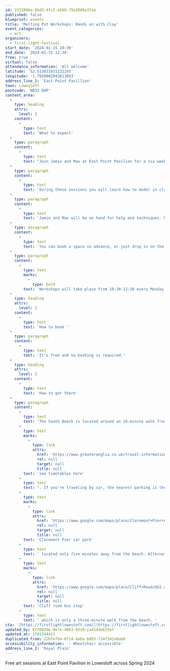 ```yaml
---
id: 2332806a-9bd3-4fc2-a560-79a3886a37aa
published: false
blueprint: events
title: 'Melting Pot Workshops: Hands on with Clay'
event_categories:
  - art
organisers:
  - first-light-festival
start_date: '2024-01-15 10:30'
end_date: '2024-01-15 12:30'
free: true
virtual: false
attendance_information: 'All welcome'
latitude: '52.513031031232245'
longitude: '1.7656002943613083'
address_line_1: 'East Point Pavillion'
town: Lowestoft
postcode: 'NR33 0AP'
content_area:
  -
    type: heading
    attrs:
      level: 3
    content:
      -
        type: text
        text: 'What to expect'
  -
    type: paragraph
    content:
      -
        type: text
        text: "Join Jamie and Max at East Point Pavilion for a six week of workshop playing with clay!\_"
  -
    type: paragraph
    content:
      -
        type: text
        text: 'During these sessions you will learn how to model in clay, make a mould from your model, cast your model into plaster and paint them.'
  -
    type: paragraph
    content:
      -
        type: text
        text: 'Jamie and Max will be on hand for help and techniques. Materials provided and totally free!'
  -
    type: paragraph
    content:
      -
        type: text
        text: 'You can book a space in advance, or just drop in on the day.'
  -
    type: paragraph
    content:
      -
        type: text
        marks:
          -
            type: bold
        text: 'Workshops will take place from 10:30-12:30 every Monday from 15 Jan - 19 Feb. You can stay for the whole session, or drop in when you can.'
  -
    type: heading
    attrs:
      level: 3
    content:
      -
        type: text
        text: 'How to book '
  -
    type: paragraph
    content:
      -
        type: text
        text: 'It’s free and no booking is required.'
  -
    type: heading
    attrs:
      level: 3
    content:
      -
        type: text
        text: 'How to get there'
  -
    type: paragraph
    content:
      -
        type: text
        text: 'The South Beach is located around an 18-minute walk from the Lowestoft train station, '
      -
        type: text
        marks:
          -
            type: link
            attrs:
              href: 'https://www.greateranglia.co.uk/travel-information/station-information/lwt'
              rel: null
              target: null
              title: null
        text: 'see timetables here'
      -
        type: text
        text: ". If you're traveling by car, the nearest parking is the "
      -
        type: text
        marks:
          -
            type: link
            attrs:
              href: 'https://www.google.com/maps/place/Claremont+Pier+Car+Park/@52.4648551,1.7425626,17.31z/data=!4m23!1m16!4m15!1m6!1m2!1s0x47da1a5ad8e25663:0x8ffec959a50416c7!2sClaremont+Pier+Car+Park,+24+Claremont+Rd,+Lowestoft+NR33+0BS!2m2!1d1.7447877!2d52.4658653!1m6!1m2!1s0x47da1b9bca16264d:0xe1888db32a66427d!2sSouth+Beach+Lowestoft,+South+Beach,+Lowestoft+NR33+0QG!2m2!1d1.7441859!2d52.4632979!3e2!3m5!1s0x47da1a5ad8e25663:0x8ffec959a50416c7!8m2!3d52.4658653!4d1.7447877!16s%2Fg%2F12qgjfms5'
              rel: null
              target: null
              title: null
        text: 'Claremont Pier car park'
      -
        type: text
        text: ' located only five minutes away from the beach. Alternatively, take a bus from the '
      -
        type: text
        marks:
          -
            type: link
            attrs:
              href: 'https://www.google.com/maps/place/Cliff+Road/@52.4609183,1.7390988,17.21z/data=!4m9!1m2!2m1!1slowestoft+bus+station!3m5!1s0x47da1a45146c2689:0xeca8cac538c5f6d7!8m2!3d52.464108!4d1.742947!16s%2Fg%2F1q67qw2f8'
              rel: null
              target: null
              title: null
        text: 'Cliff road bus stop'
      -
        type: text
        text: ' which is only a three-minute walk from the beach. '
cta: '[https://firstlightlowestoft.com/](https://firstlightlowestoft.com/)'
updated_by: 87f603de-9e7e-4063-9310-cad1dde625ef
updated_at: 1701344413
duplicated_from: 22bfe7b4-6f14-4a6a-b055-724f242a8ab0
accessibility_information: '- Wheelchair accessible'
address_line_2: 'Royal Plain'
---
```

Free art sessions at East Point Pavilion in Lowestoft across Spring 2024